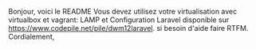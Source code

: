 Bonjour,
voici le README
Vous devez utilisez votre virtualisation avec virtualbox et vagrant:
LAMP et Configuration Laravel disponible sur https://www.codepile.net/pile/dwm12laravel.
si besoin d'aide faire RTFM.
Cordialement,

